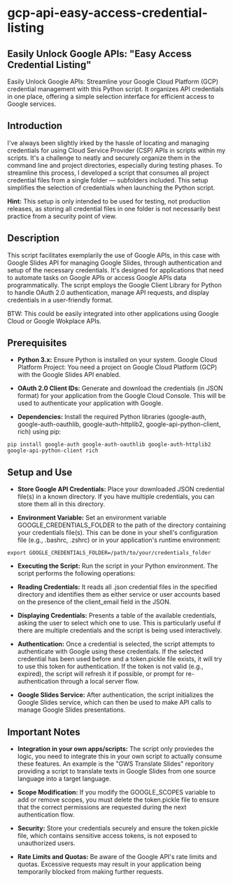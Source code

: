 # gcp-api-easy-access-credential-listing

## Easily Unlock Google APIs: "Easy Access Credential Listing"
Easily Unlock Google APIs: Streamline your Google Cloud Platform (GCP) credential management with this Python script. It organizes API credentials in one place, offering a simple selection interface for efficient access to Google services.

## Introduction
I've always been slightly irked by the hassle of locating and managing credentials for using Cloud Service Provider (CSP) APIs in scripts within my scripts. It's a challenge to neatly and securely organize them in the command line and project directories, especially during testing phases. To streamline this process, I developed a script that consumes all project credential files from a single folder — subfolders included. This setup simplifies the selection of credentials when launching the Python script.

**Hint:** This setup is only intended to be used for testing, not production releases, as storing all credential files in one folder is not necessarily best practice from a security point of view. 

## Description
This script facilitates exemplarily the use of Google APIs, in this case with Google Slides API for managing Google Slides, through authentication and setup of the necessary credentials. It's designed for applications that need to automate tasks on Google APIs or access Google APIs data programmatically. The script employs the Google Client Library for Python to handle OAuth 2.0 authentication, manage API requests, and display credentials in a user-friendly format.

BTW: This could be easily integrated into other applications using Google Cloud or Google Wokplace APIs. 

## Prerequisites

- **Python 3.x:** Ensure Python is installed on your system.
Google Cloud Platform Project: You need a project on Google Cloud Platform (GCP) with the Google Slides API enabled.

- **OAuth 2.0 Client IDs:** Generate and download the credentials (in JSON format) for your application from the Google Cloud Console. This will be used to authenticate your application with Google.

- **Dependencies:** Install the required Python libraries (google-auth, google-auth-oauthlib, google-auth-httplib2, google-api-python-client, rich) using pip:

```pip install google-auth google-auth-oauthlib google-auth-httplib2 google-api-python-client rich```

## Setup and Use

- **Store Google API Credentials:** Place your downloaded JSON credential file(s) in a known directory. If you have multiple credentials, you can store them all in this directory.

- **Environment Variable:** Set an environment variable GOOGLE_CREDENTIALS_FOLDER to the path of the directory containing your credentials file(s). This can be done in your shell's configuration file (e.g., .bashrc, .zshrc) or in your application's runtime environment:

```export GOOGLE_CREDENTIALS_FOLDER=/path/to/your/credentials_folder```

- **Executing the Script:** Run the script in your Python environment. The script performs the following operations:

- **Reading Credentials:** It reads all .json credential files in the specified directory and identifies them as either service or user accounts based on the presence of the client_email field in the JSON.

- **Displaying Credentials:** Presents a table of the available credentials, asking the user to select which one to use. This is particularly useful if there are multiple credentials and the script is being used interactively.

- **Authentication:** Once a credential is selected, the script attempts to authenticate with Google using these credentials. If the selected credential has been used before and a token.pickle file exists, it will try to use this token for authentication. If the token is not valid (e.g., expired), the script will refresh it if possible, or prompt for re-authentication through a local server flow.

- **Google Slides Service:** After authentication, the script initializes the Google Slides service, which can then be used to make API calls to manage Google Slides presentations.

## Important Notes

- **Integration in your own apps/scripts:** The script only proviedes the logic, you need to integrate this in your own script to actually consume these features. 
An example is the "GWS Translate Slides" reporitory providing a script to translate texts in Google Slides from one source language into a target language.

- **Scope Modification:** If you modify the GOOGLE_SCOPES variable to add or remove scopes, you must delete the token.pickle file to ensure that the correct permissions are requested during the next authentication flow.

- **Security:** Store your credentials securely and ensure the token.pickle file, which contains sensitive access tokens, is not exposed to unauthorized users.

- **Rate Limits and Quotas:** Be aware of the Google API's rate limits and quotas. Excessive requests may result in your application being temporarily blocked from making further requests.

